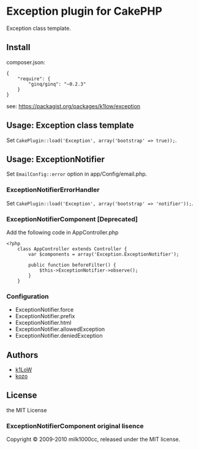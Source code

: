 # Exception plugin for CakePHP

Exception class template.

## Install

composer.json:

```
{
    "require": {
        "ginq/ginq": "~0.2.3"
    }
}
```

see: https://packagist.org/packages/k1low/exception

## Usage: Exception class template

Set `CakePlugin::load('Exception', array('bootstrap' => true));`.

## Usage: ExceptionNotifier

Set `EmailConfig::error` option in app/Config/email.php.

### ExceptionNotifierErrorHandler

Set `CakePlugin::load('Exception', array('bootstrap' => 'notifier'));`.

### ExceptionNotifierComponent [Deprecated]

Add the following code in AppController.php

    <?php
        class AppController extends Controller {
            var $components = array('Exception.ExceptionNotifier');

            public function beforeFilter() {
                $this->ExceptionNotifier->observe();
            }
        }

### Configuration

- ExceptionNotifier.force
- ExceptionNotifier.prefix
- ExceptionNotifier.html
- ExceptionNotifier.allowedException
- ExceptionNotifier.deniedException

## Authors

- [k1LoW](https://github.com/k1LoW)
- [kozo](https://github.com/kozo)

## License
the MIT License

### ExceptionNotifierComponent original lisence
Copyright © 2009-2010 milk1000cc, released under the MIT license.

